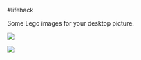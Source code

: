#lifehack

Some Lego images for your desktop picture.

[](duplo-red.pdf)

![](duplo2x2-red30px-2.png)

![](red1x1c.png)

[](lego1x1-red.pdf)



